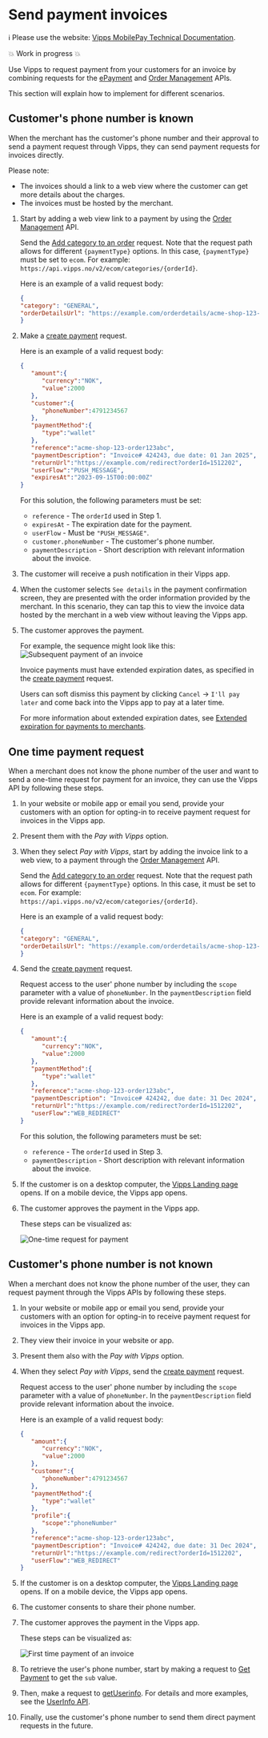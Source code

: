<!-- START_METADATA
---
title: Send payment request for invoices
sidebar_label: Send payment invoices
sidebar_position: 120
pagination_next: null
pagination_prev: null
---
END_METADATA -->

# Send payment invoices

<!-- START_COMMENT -->

ℹ️ Please use the website:
[Vipps MobilePay Technical Documentation](https://developer.vippsmobilepay.com/).

<!-- END_COMMENT -->

💥 Work in progress 💥

Use Vipps to request payment from your customers for an invoice by combining requests for the
[ePayment](https://developer.vippsmobilepay.com/docs/APIs/epayment-api)
and
[Order Management](https://developer.vippsmobilepay.com/docs/APIs/order-management-api) APIs.

This section will explain how to implement for different scenarios.

## Customer's phone number is known

When the merchant has the customer's phone number and their approval to send a payment request through Vipps, they can send payment requests for invoices directly.

Please note:

* The invoices should a link to a web view where the customer can get more details about the charges.
* The invoices must be hosted by the merchant.

1. Start by adding a web view link to a payment by using the
   [Order Management](https://developer.vippsmobilepay.com/docs/APIs/order-management-api) API.

   Send the [Add category to an order](https://developer.vippsmobilepay.com/api/order-management#operation/putCategoryV2) request. Note that the request path allows for different
   `{paymentType}` options. In this case, `{paymentType}` must be set  to `ecom`.
   For example: `https://api.vipps.no/v2/ecom/categories/{orderId}`.

   Here is an example of a valid request body:

   ```json
   {
   "category": "GENERAL",
   "orderDetailsUrl": "https://example.com/orderdetails/acme-shop-123-order123abc"
   }
   ```

1. Make a [create payment](https://developer.vippsmobilepay.com/api/epayment#tag/CreatePayments) request.

   Here is an example of a valid request body:

   ```json
   {
      "amount":{
         "currency":"NOK",
         "value":2000
      },
      "customer":{
         "phoneNumber":4791234567
      },
      "paymentMethod":{
         "type":"wallet"
      },
      "reference":"acme-shop-123-order123abc",
      "paymentDescription": "Invoice# 424243, due date: 01 Jan 2025",
      "returnUrl":"https://example.com/redirect?orderId=1512202",
      "userFlow":"PUSH_MESSAGE",
      "expiresAt":"2023-09-15T00:00:00Z"
   }
   ```

    For this solution, the following parameters must be set:

      * `reference` - The `orderId` used in Step 1.
      * `expiresAt` - The expiration date for the payment.
      * `userFlow`  - Must be `"PUSH_MESSAGE"`.
      * `customer.phoneNumber` - The customer's phone number.
      * `paymentDescription` - Short description with relevant information about the invoice.

1. The customer will receive a push notification in their Vipps app.
1. When the customer selects `See details` in the payment confirmation screen, they are presented with the order information provided by the merchant.
   In this scenario, they can tap this to view the invoice data hosted by the merchant in a web view without leaving the Vipps app.
1. The customer approves the payment.

   For example, the sequence might look like this:
   ![Subsequent payment of an invoice](images/subsequent-invoice-payment.png)

   Invoice payments must have extended expiration dates, as specified in the
   [create payment](https://developer.vippsmobilepay.com/api/epayment#tag/CreatePayments) request.

   Users can soft dismiss this payment
   by clicking `Cancel` -> `I'll pay later` and come back into the Vipps app to pay at a later time.

   For more information about extended expiration dates, see [Extended expiration for payments to merchants](long-expiry-time-for-payments-to-merchants).


## One time payment request

   When a merchant does not know the phone number of the user and want to send a one-time request for payment for an invoice, they can use the Vipps API by following these steps.

1. In your website or mobile app or email you send, provide your customers with an option for opting-in to receive payment request for invoices in the Vipps app.
1. Present them with the *Pay with Vipps*  option.
1. When they select *Pay with Vipps*, start by adding the invoice link to a web view, to a payment through the
   [Order Management](https://developer.vippsmobilepay.com/docs/APIs/order-management-api) API.

   Send the [Add category to an order](https://developer.vippsmobilepay.com/api/order-management#operation/putCategoryV2) request. Note that the request path allows for different `{paymentType}` options. In this case, it must be set  to `ecom`. For example: `https://api.vipps.no/v2/ecom/categories/{orderId}`.

   Here is an example of a valid request body:

   ```json
   {
   "category": "GENERAL",
   "orderDetailsUrl": "https://example.com/orderdetails/acme-shop-123-order123abc"
   }
   ```

1. Send the [create payment](https://developer.vippsmobilepay.com/api/epayment#tag/CreatePayments) request.

   Request access to the user' phone number by including the `scope` parameter with a value of `phoneNumber`. In the `paymentDescription` field provide relevant information about the invoice.

   Here is an example of a valid request body:

   ```json
   {
      "amount":{
         "currency":"NOK",
         "value":2000
      },
      "paymentMethod":{
         "type":"wallet"
      },
      "reference":"acme-shop-123-order123abc",
      "paymentDescription": "Invoice# 424242, due date: 31 Dec 2024",
      "returnUrl":"https://example.com/redirect?orderId=1512202",
      "userFlow":"WEB_REDIRECT"
   }
   ```
   For this solution, the following parameters must be set:

      * `reference` - The `orderId` used in Step 3.
      * `paymentDescription` - Short description with relevant information about the invoice.

1. If the customer is on a desktop computer, the
   [Vipps Landing page](https://developer.vippsmobilepay.com/docs/vipps-developers/common-topics/vipps-landing-page)
   opens. If on a mobile device, the Vipps app opens.
1. The customer approves the payment in the Vipps app.

   These steps can be visualized as:

   ![One-time request for payment](images/one-time-payment-of-invoice.png)



## Customer's phone number is not known

When a merchant does not know the phone number of the user, they can request payment through the Vipps APIs by following these steps.

1. In your website or mobile app or email you send, provide your customers with an option for opting-in to receive payment request for invoices in the Vipps app.
1. They view their invoice in your website or app.
1. Present them also with the *Pay with Vipps* option.
1. When they select *Pay with Vipps*, send the [create payment](https://developer.vippsmobilepay.com/api/epayment#tag/CreatePayments) request.

   Request access to the user' phone number by including the `scope` parameter with a value of `phoneNumber`. In the `paymentDescription` field provide relevant information about the invoice.

   Here is an example of a valid request body:

   ```json
   {
      "amount":{
         "currency":"NOK",
         "value":2000
      },
      "customer":{
         "phoneNumber":4791234567
      },
      "paymentMethod":{
         "type":"wallet"
      },
      "profile":{
         "scope":"phoneNumber"
      },
      "reference":"acme-shop-123-order123abc",
      "paymentDescription": "Invoice# 424242, due date: 31 Dec 2024",
      "returnUrl":"https://example.com/redirect?orderId=1512202",
      "userFlow":"WEB_REDIRECT"
   }
   ```

1. If the customer is on a desktop computer, the
   [Vipps Landing page](https://developer.vippsmobilepay.com/docs/vipps-developers/common-topics/vipps-landing-page)
   opens. If on a mobile device, the Vipps app opens.
1. The customer consents to share their phone number.
1. The customer approves the payment in the Vipps app.

   These steps can be visualized as:

   ![First time payment of an invoice](images/first-time-invoice-payment.png)

1. To retrieve the user's phone number, start by making a request to
   [Get Payment](https://developer.vippsmobilepay.com/api/epayment#tag/QueryPayments/operation/getPayment) to get the `sub` value.
1. Then, make a request to
   [getUserinfo](https://developer.vippsmobilepay.com/api/userinfo#operation/getUserinfo).
   For details and more examples, see the
   [UserInfo API](https://developer.vippsmobilepay.com/docs/APIs/userinfo-api).

1. Finally, use the customer's phone number to send them direct payment requests in the future.
